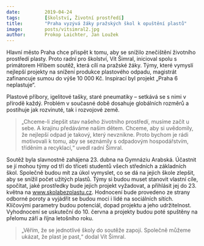 ```yaml
---
date:         2019-04-24
tags:         [školství, Životní prostředí]
title:        "Praha vyzývá žáky pražských škol k opuštění plastů"
image: 	      posts/vitsimral2.jpg
author:       Prokop Laichter, Jan Loužek
---
```


Hlavní město Praha chce přispět k tomu, aby se snížilo znečištění životního prostředí plasty. Proto radní pro školství, Vít Šimral, inicioval spolu s primátorem Hřibem soutěž, která cílí na pražské žáky. Týmy, které vymyslí nejlepší projekty na snížení produkce plastového odpadu, magistrát zafinancuje sumou do výše 10 000 Kč. Inspirací byl projekt „Praha 6 neplastuje“.

Plastové příbory, igelitové tašky, staré pneumatiky – setkává se s nimi v přírodě každý. Problém v současné době dosahuje globálních rozměrů a postihuje jak rozvinuté, tak i rozvojové země. 

> „Chceme-li zlepšit stav našeho životního prostředí, musíme začít u sebe. A krajinu předáváme našim dětem. Chceme, aby si uvědomily, že nejlepší odpad je takový, který nevznikne. Proto bychom je rádi motivovali k tomu, aby se seznámily s odpadovým hospodářstvím, tříděním a recyklací,“ uvedl radní Šimral. 

Soutěž byla slavnostně zahájena 23. dubna na Gymnáziu Arabská. Účastnit se jí mohou týmy od tří do třiceti studentů všech středních a základních škol. Společně budou mít za úkol vymyslet, co se dá na jejich škole zlepšit, aby se snížil počet užitých plastů. Týmy si budou muset stanovit vlastní cíle, spočítat, jaké prostředky bude jejich projekt vyžadovat, a přihlásit jej do 23. května na www.skolabezplastu.cz. Hodnocení bude provedeno ze strany odborné poroty a vyjádřit se budou moci i lidé na sociálních sítích. Klíčovými parametry budou potenciál, dopad projektu a jeho udržitelnost. Vyhodnocení se uskuteční do 10. června a projekty budou poté spuštěny na přelomu září a října letošního roku.

> „Věřím, že se jednotlivé školy do soutěže zapojí. Společně můžeme ukázat, že plast je past,“ dodal Vít Šimral.

